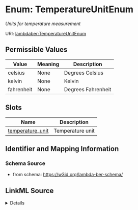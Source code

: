 # Enum: TemperatureUnitEnum 




_Units for temperature measurement_



URI: [lambdaber:TemperatureUnitEnum](https://w3id.org/lambda-ber-schema/TemperatureUnitEnum)

## Permissible Values

| Value | Meaning | Description |
| --- | --- | --- |
| celsius | None | Degrees Celsius |
| kelvin | None | Kelvin |
| fahrenheit | None | Degrees Fahrenheit |




## Slots

| Name | Description |
| ---  | --- |
| [temperature_unit](temperature_unit.md) | Temperature unit |





## Identifier and Mapping Information






### Schema Source


* from schema: https://w3id.org/lambda-ber-schema/






## LinkML Source

<details>
```yaml
name: TemperatureUnitEnum
description: Units for temperature measurement
from_schema: https://w3id.org/lambda-ber-schema/
rank: 1000
permissible_values:
  celsius:
    text: celsius
    description: Degrees Celsius
  kelvin:
    text: kelvin
    description: Kelvin
  fahrenheit:
    text: fahrenheit
    description: Degrees Fahrenheit

```
</details>